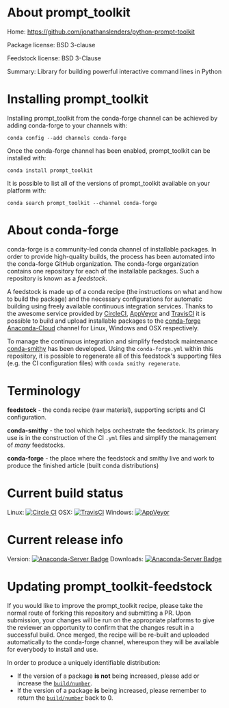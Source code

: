 About prompt_toolkit
====================

Home: https://github.com/jonathanslenders/python-prompt-toolkit

Package license: BSD 3-clause

Feedstock license: BSD 3-Clause

Summary: Library for building powerful interactive command lines in Python



Installing prompt_toolkit
=========================

Installing prompt_toolkit from the conda-forge channel can be achieved by adding conda-forge to your channels with:

```
conda config --add channels conda-forge
```

Once the conda-forge channel has been enabled, prompt_toolkit can be installed with:

```
conda install prompt_toolkit
```

It is possible to list all of the versions of prompt_toolkit available on your platform with:

```
conda search prompt_toolkit --channel conda-forge
```


About conda-forge
=================

conda-forge is a community-led conda channel of installable packages.
In order to provide high-quality builds, the process has been automated into the
conda-forge GitHub organization. The conda-forge organization contains one repository 
for each of the installable packages. Such a repository is known as a *feedstock*.

A feedstock is made up of a conda recipe (the instructions on what and how to build
the package) and the necessary configurations for automatic building using freely
available continuous integration services. Thanks to the awesome service provided by
[CircleCI](https://circleci.com/), [AppVeyor](http://www.appveyor.com/)
and [TravisCI](https://travis-ci.org/) it is possible to build and upload installable
packages to the [conda-forge](https://anaconda.org/conda-forge)
[Anaconda-Cloud](http://docs.anaconda.org/) channel for Linux, Windows and OSX respectively.

To manage the continuous integration and simplify feedstock maintenance
[conda-smithy](http://github.com/conda-forge/conda-smithy) has been developed.
Using the ``conda-forge.yml`` within this repository, it is possible to regenerate all of
this feedstock's supporting files (e.g. the CI configuration files) with ``conda smithy regenerate``.


Terminology
===========

**feedstock** - the conda recipe (raw material), supporting scripts and CI configuration.

**conda-smithy** - the tool which helps orchestrate the feedstock.
                   Its primary use is in the construction of the CI ``.yml`` files
                   and simplify the management of *many* feedstocks.

**conda-forge** - the place where the feedstock and smithy live and work to
                  produce the finished article (built conda distributions)

Current build status
====================

Linux: [![Circle CI](https://circleci.com/gh/conda-forge/prompt_toolkit-feedstock.svg?style=svg)](https://circleci.com/gh/conda-forge/prompt_toolkit-feedstock)
OSX: [![TravisCI](https://travis-ci.org/conda-forge/prompt_toolkit-feedstock.svg?branch=master)](https://travis-ci.org/conda-forge/prompt_toolkit-feedstock) 
Windows: [![AppVeyor](https://ci.appveyor.com/api/projects/status/github/conda-forge/prompt-toolkit-feedstock?svg=True)](https://ci.appveyor.com/project/conda-forge/prompt-toolkit-feedstock/branch/master)

Current release info
====================
Version: [![Anaconda-Server Badge](https://anaconda.org/conda-forge/prompt_toolkit/badges/version.svg)](https://anaconda.org/conda-forge/prompt_toolkit)
Downloads: [![Anaconda-Server Badge](https://anaconda.org/conda-forge/prompt_toolkit/badges/downloads.svg)](https://anaconda.org/conda-forge/prompt_toolkit)


Updating prompt_toolkit-feedstock
=================================

If you would like to improve the prompt_toolkit recipe, please take the normal
route of forking this repository and submitting a PR. Upon submission, your changes will
be run on the appropriate platforms to give the reviewer an opportunity to confirm that the
changes result in a successful build. Once merged, the recipe will be re-built and uploaded
automatically to the conda-forge channel, whereupon they will be available for everybody to
install and use.

In order to produce a uniquely identifiable distribution:
 * If the version of a package **is not** being increased, please add or increase
   the [``build/number``](http://conda.pydata.org/docs/building/meta-yaml.html#build-number-and-string). 
 * If the version of a package **is** being increased, please remember to return
   the [``build/number``](http://conda.pydata.org/docs/building/meta-yaml.html#build-number-and-string)
   back to 0.
